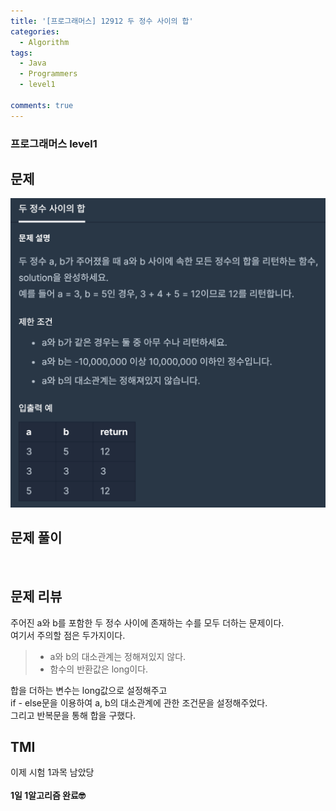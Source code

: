 ```yaml
---
title: '[프로그래머스] 12912 두 정수 사이의 합'
categories:
  - Algorithm
tags:
  - Java
  - Programmers
  - level1

comments: true 
---
```

### 프로그래머스 level1

## 문제
 <a href="/assets/images/P12912.png"><img src="/assets/images/P12912.png"></a>
 <br/>

## 문제 풀이

<script src="https://gist.github.com/kyeahen/bfdc609b07f14acf4daf041b78b5af6c.js"></script>
<br/>

## 문제 리뷰

주어진 a와 b를 포함한 두 정수 사이에 존재하는 수를 모두 더하는 문제이다. <br>
여기서 주의할 점은 두가지이다. <br>
> - a와 b의 대소관계는 정해져있지 않다.<br>
> - 함수의 반환값은 long이다.

합을 더하는 변수는 long값으로 설정해주고 <br>
if - else문을 이용하여 a, b의 대소관계에 관한 조건문을 설정해주었다. <br>
그리고 반복문을 통해 합을 구했다. <br>
 

## TMI

이제 시험 1과목 남았당<br>
<br/>
**1일 1알고리즘 완료🤓**



